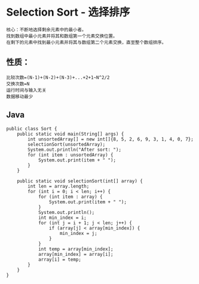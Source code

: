 # Selection Sort - 选择排序

    核心：不断地选择剩余元素中的最小者。
    找到数组中最小元素并将其和数组第一个元素交换位置。
    在剩下的元素中找到最小元素并将其与数组第二个元素交换，直至整个数组排序。

## 性质：

    比较次数=(N-1)+(N-2)+(N-3)+...+2+1~N^2/2
    交换次数=N
    运行时间与输入无关
    数据移动最少
    
## Java

    public class Sort {
        public static void main(String[] args) {
            int unsortedArray[] = new int[]{8, 5, 2, 6, 9, 3, 1, 4, 0, 7};
            selectionSort(unsortedArray);
            System.out.println("After sort: ");
            for (int item : unsortedArray) {
                System.out.print(item + " ");
            }
        }
    
        public static void selectionSort(int[] array) {
            int len = array.length;
            for (int i = 0; i < len; i++) {
                for (int item : array) {
                    System.out.print(item + " ");
                }
                System.out.println();
                int min_index = i;
                for (int j = i + 1; j < len; j++) {
                    if (array[j] < array[min_index]) {
                        min_index = j;
                    }
                }
                int temp = array[min_index];
                array[min_index] = array[i];
                array[i] = temp;
            }
        }
    }